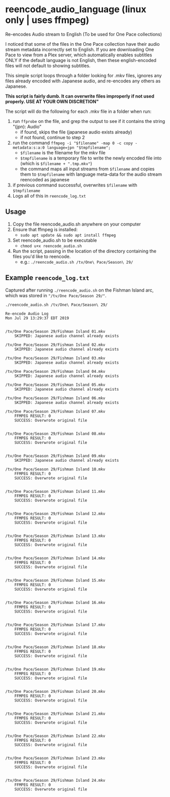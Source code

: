 # reencode_audio_language (linux only | uses ffmpeg)
Re-encodes Audio stream to English (To be used for One Pace collections)

I noticed that some of the files in the One Pace collection have their audio stream metadata incorrectly set to English. If you are downloading One Pace to view from a Plex server, which automatically enables subtitles ONLY if the default language is not English, then these english-encoded files will not default to showing subtitles.

This simple script loops through a folder looking for .mkv files, ignores any files already encoded with Japanese audio, and re-encodes any others as Japanese.

__This script is fairly dumb. It can overwrite files improperly if not used properly. USE AT YOUR OWN DISCRETION"__

The script will do the following for each .mkv file in a folder when run:

1. run `ffprobe` on the file, and grep the output to see if it contains the string "(jpn): Audio"
    * if found, skips the file (japanese audio exists already)
    * if not found, continue to step 2
2. run the command `ffmpeg -i "$filename" -map 0 -c copy -metadata:s:a:0 language=jpn "$tmpfilename";`
    * `$filename` is the filename for the mkv file
    * `$tmpfilename` is a temporary file to write the newly encoded file into (which is `$filename + ".tmp.mkv"`)
    * the command maps all input streams from `$filename` and copies them to `$tmpfilename` with language meta-data for the audio stream reencoded as japanese
3. if previous command successful, overwrites `$filename` with `$tmpfilename`
4. Logs all of this in `reencode_log.txt`

## Usage

1. Copy the file reencode_audio.sh anywhere on your computer
2. Ensure that ffmpeg is installed:
    * `sudo apt update && sudo apt install ffmpeg`
3. Set reencode_audio.sh to be executable
    * `chmod u+x reencode_audio.sh`
4. Run the script, passing in the location of the directory containing the files you'd like to reencode.
    * e.g.: `./reencode_audio.sh /tv/One\ Pace/Season\ 29/`
    

## Example `reencode_log.txt`

Captured after running `./reencode_audio.sh` on the Fishman Island arc, which was stored in `"/tv/One Pace/Season 29/"`.

`./reencode_audio.sh /tv/One\ Pace/Season\ 29/`

```
Re-encode Audio Log
Mon Jul 29 13:29:37 EDT 2019


/tv/One Pace/Season 29/Fishman Island 01.mkv
	SKIPPED: Japanese audio channel already exists

/tv/One Pace/Season 29/Fishman Island 02.mkv
	SKIPPED: Japanese audio channel already exists

/tv/One Pace/Season 29/Fishman Island 03.mkv
	SKIPPED: Japanese audio channel already exists

/tv/One Pace/Season 29/Fishman Island 04.mkv
	SKIPPED: Japanese audio channel already exists

/tv/One Pace/Season 29/Fishman Island 05.mkv
	SKIPPED: Japanese audio channel already exists

/tv/One Pace/Season 29/Fishman Island 06.mkv
	SKIPPED: Japanese audio channel already exists

/tv/One Pace/Season 29/Fishman Island 07.mkv
	FFMPEG RESULT: 0
	SUCCESS: Overwrote original file


/tv/One Pace/Season 29/Fishman Island 08.mkv
	FFMPEG RESULT: 0
	SUCCESS: Overwrote original file


/tv/One Pace/Season 29/Fishman Island 09.mkv
	SKIPPED: Japanese audio channel already exists

/tv/One Pace/Season 29/Fishman Island 10.mkv
	FFMPEG RESULT: 0
	SUCCESS: Overwrote original file


/tv/One Pace/Season 29/Fishman Island 11.mkv
	FFMPEG RESULT: 0
	SUCCESS: Overwrote original file


/tv/One Pace/Season 29/Fishman Island 12.mkv
	FFMPEG RESULT: 0
	SUCCESS: Overwrote original file


/tv/One Pace/Season 29/Fishman Island 13.mkv
	FFMPEG RESULT: 0
	SUCCESS: Overwrote original file


/tv/One Pace/Season 29/Fishman Island 14.mkv
	FFMPEG RESULT: 0
	SUCCESS: Overwrote original file


/tv/One Pace/Season 29/Fishman Island 15.mkv
	FFMPEG RESULT: 0
	SUCCESS: Overwrote original file


/tv/One Pace/Season 29/Fishman Island 16.mkv
	FFMPEG RESULT: 0
	SUCCESS: Overwrote original file


/tv/One Pace/Season 29/Fishman Island 17.mkv
	FFMPEG RESULT: 0
	SUCCESS: Overwrote original file


/tv/One Pace/Season 29/Fishman Island 18.mkv
	FFMPEG RESULT: 0
	SUCCESS: Overwrote original file


/tv/One Pace/Season 29/Fishman Island 19.mkv
	FFMPEG RESULT: 0
	SUCCESS: Overwrote original file


/tv/One Pace/Season 29/Fishman Island 20.mkv
	FFMPEG RESULT: 0
	SUCCESS: Overwrote original file


/tv/One Pace/Season 29/Fishman Island 21.mkv
	FFMPEG RESULT: 0
	SUCCESS: Overwrote original file


/tv/One Pace/Season 29/Fishman Island 22.mkv
	FFMPEG RESULT: 0
	SUCCESS: Overwrote original file


/tv/One Pace/Season 29/Fishman Island 23.mkv
	FFMPEG RESULT: 0
	SUCCESS: Overwrote original file


/tv/One Pace/Season 29/Fishman Island 24.mkv
	FFMPEG RESULT: 0
	SUCCESS: Overwrote original file
```
